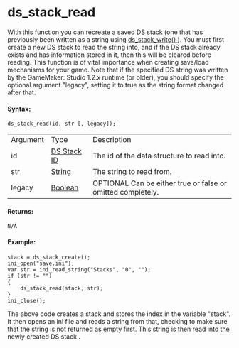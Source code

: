 # ds_stack_read

With this function you can recreate a saved DS stack (one that has
previously been written as a string using [ ds_stack_write()
](ds_stack_write) ). You must first create a new DS stack to read
the string into, and if the DS stack already exists and has information
stored in it, then this will be cleared before reading. This function is
of vital importance when creating save/load mechanisms for your game.
Note that if the specified DS string was written by the GameMaker:
Studio 1.2.x runtime (or older), you should specify the optional
argument "legacy", setting it to true as the string format changed after
that.

#### Syntax:

``` gml
ds_stack_read(id, str [, legacy]);
```

|          |                                                                                                                |                                                                   |
|----------|----------------------------------------------------------------------------------------------------------------|-------------------------------------------------------------------|
| Argument | Type                                                                                                           | Description                                                       |
| id       |  [DS Stack ID](../../../../../GameMaker_Language/GML_Reference/Data_Structures/DS_Stacks/ds_stack_create)  | The id of the data structure to read into.                        |
| str      |  [String](../../../../../GameMaker_Language/GML_Overview/Data_Types)                                       | The string to read from.                                          |
| legacy   |  [Boolean](../../../../../GameMaker_Language/GML_Overview/Data_Types)                                      |  OPTIONAL Can be either true or false or omitted completely.      |

#### Returns:

``` gml
N/A
```

#### Example:

``` gml
stack = ds_stack_create();
ini_open("save.ini");
var str = ini_read_string("Stacks", "0", "");
if (str != "")
{
    ds_stack_read(stack, str);
}
ini_close();
```

The above code creates a stack and stores the index in the variable
"stack". It then opens an ini file and reads a string from that,
checking to make sure that the string is not returned as empty first.
This string is then read into the newly created DS stack .
